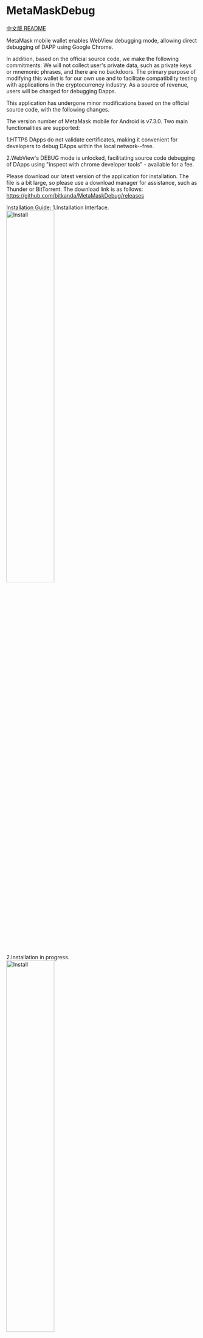 # MetaMaskDebug

[中文版 README](README-cn.md)

MetaMask mobile wallet enables WebView debugging mode, allowing direct debugging of DAPP using Google Chrome.

In addition, based on the official source code, we make the following commitments: We will not collect user's private data, such as private keys or mnemonic phrases, and there are no backdoors. The primary purpose of modifying this wallet is for our own use and to facilitate compatibility testing with applications in the cryptocurrency industry. As a source of revenue, users will be charged for debugging Dapps.

This application has undergone minor modifications based on the official source code, with the following changes.

The version number of MetaMask mobile for Android is v7.3.0.
Two main functionalities are supported:

1.HTTPS DApps do not validate certificates, making it convenient for developers to debug DApps within the local network--free.

2.WebView's DEBUG mode is unlocked, facilitating source code debugging of DApps using "inspect with chrome developer tools" - available for a fee.

Please download our latest version of the application for installation. The file is a bit large, so please use a download manager for assistance, such as Thunder or BitTorrent. The download link is as follows:
https://github.com/bitkanda/MetaMaskDebug/releases

Installation Guide:
1.Installation Interface.
<br>
<img src="pic/1.jpg" alt="Install" width="50%" height="50%"/>
<br>
2.Installation in progress.
<br>
<img src="pic/2.jpg" alt="Install" width="50%" height="50%"/>
<br>
3.Welcome Screen.
<br>
<img src="pic/3.jpg" alt="Install" width="50%" height="50%"/>
<br>
4.Wallet Interface.
<br>
<img src="pic/4.jpg" alt="Install" width="50%" height="50%"/>
<br>
5.Add BNB Smart Chain Network.
<br>
<img src="pic/5.jpg" alt="Install" width="50%" height="50%"/>
<br>
6.Locate BNB Smart Chain and click 'Add'.
<br>
<img src="pic/6.jpg" alt="Install" width="50%" height="50%"/>
<br>
7.Click 'Approve'.
<br>
<img src="pic/7.jpg" alt="Install" width="50%" height="50%"/>
<br>
8.The new network has been added. Do you want to switch to this network? Click 'Switch to network'.
<br>
<img src="pic/8.jpg" alt="Install" width="50%" height="50%"/>
<br>
9.Open the wallet Dapp browser, it prompts to connect to an account. Click 'Connect'.
<br>
<img src="pic/9.jpg" alt="Install" width="50%" height="50%"/>
<br>
10.Here, you can choose to authorize the connection of multiple accounts.
<br>
<img src="pic/10.jpg" alt="Install" width="50%" height="50%"/>
<br>
11.After switching networks, you need to click on the '...' menu and then select 'Reload' to refresh the current page.
<br>
<img src="pic/11.jpg" alt="Install" width="50%" height="50%"/>
<br>
12.After refreshing, you should be able to see your account, the payment gateway, and payment information.
<br>
<img src="pic/12.jpg" alt="Install" width="50%" height="50%"/>
<br>
13.In the input box, enter '1' to subscribe for 1 month. Then click on 'Subscription Device ID'.
Displaying the monthly subscription fee, click 'Confirm.' Please note that this fee is subject to change at any time.
<br>
<img src="pic/13.jpg" alt="Install" width="50%" height="50%"/>
<br>
14.After a successful payment, it will automatically refresh the expiration date.
<br>
<img src="pic/14.jpg" alt="Install" width="50%" height="50%"/>
<br>
15.To connect your phone to your computer via USB, open the Chrome browser and enter 'chrome://inspect/#devices' to access the debugging entry and the DAPP that can be debugged.
<br>
<img src="pic/15.png" alt="Install" width="50%" height="50%"/>
<br>
16.You can enter the address of your application developed in VUE or another DAPP, whether it's on the public internet or on the same local network, to debug and view error messages. These pieces of information are extremely useful for debugging and troubleshooting.
<br>
<img src="pic/16.png" alt="Install" width="50%" height="50%"/>
<img src="pic/17.png" alt="Install" width="50%" height="50%"/>
<img src="pic/18.png" alt="Install" width="50%" height="50%"/>
<br>
If you have any further questions, please visit https://github.com/bitkanda/MetaMaskDebug/issues to submit them. Thank you, and happy coding to everyone!